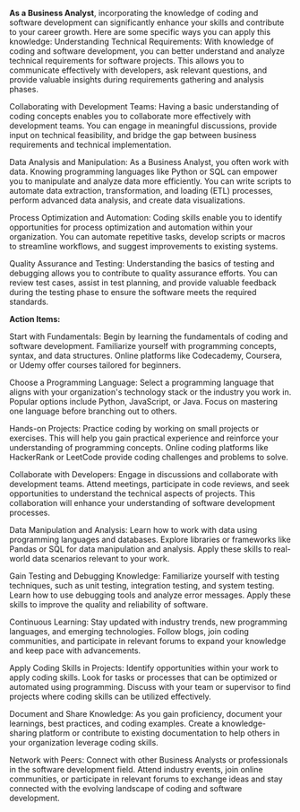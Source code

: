 **As a Business Analyst**, incorporating the knowledge of coding and software development can significantly enhance your skills and contribute to your career growth. Here are some specific ways you can apply this knowledge:
Understanding Technical Requirements: With knowledge of coding and software development, you can better understand and analyze technical requirements for software projects. This allows you to communicate effectively with developers, ask relevant questions, and provide valuable insights during requirements gathering and analysis phases.

Collaborating with Development Teams: Having a basic understanding of coding concepts enables you to collaborate more effectively with development teams. You can engage in meaningful discussions, provide input on technical feasibility, and bridge the gap between business requirements and technical implementation.

Data Analysis and Manipulation: As a Business Analyst, you often work with data. Knowing programming languages like Python or SQL can empower you to manipulate and analyze data more efficiently. You can write scripts to automate data extraction, transformation, and loading (ETL) processes, perform advanced data analysis, and create data visualizations.

Process Optimization and Automation: Coding skills enable you to identify opportunities for process optimization and automation within your organization. You can automate repetitive tasks, develop scripts or macros to streamline workflows, and suggest improvements to existing systems.

Quality Assurance and Testing: Understanding the basics of testing and debugging allows you to contribute to quality assurance efforts. You can review test cases, assist in test planning, and provide valuable feedback during the testing phase to ensure the software meets the required standards.

**Action Items:**

Start with Fundamentals: Begin by learning the fundamentals of coding and software development. Familiarize yourself with programming concepts, syntax, and data structures. Online platforms like Codecademy, Coursera, or Udemy offer courses tailored for beginners.

Choose a Programming Language: Select a programming language that aligns with your organization's technology stack or the industry you work in. Popular options include Python, JavaScript, or Java. Focus on mastering one language before branching out to others.

Hands-on Projects: Practice coding by working on small projects or exercises. This will help you gain practical experience and reinforce your understanding of programming concepts. Online coding platforms like HackerRank or LeetCode provide coding challenges and problems to solve.

Collaborate with Developers: Engage in discussions and collaborate with development teams. Attend meetings, participate in code reviews, and seek opportunities to understand the technical aspects of projects. This collaboration will enhance your understanding of software development processes.

Data Manipulation and Analysis: Learn how to work with data using programming languages and databases. Explore libraries or frameworks like Pandas or SQL for data manipulation and analysis. Apply these skills to real-world data scenarios relevant to your work.

Gain Testing and Debugging Knowledge: Familiarize yourself with testing techniques, such as unit testing, integration testing, and system testing. Learn how to use debugging tools and analyze error messages. Apply these skills to improve the quality and reliability of software.

Continuous Learning: Stay updated with industry trends, new programming languages, and emerging technologies. Follow blogs, join coding communities, and participate in relevant forums to expand your knowledge and keep pace with advancements.

Apply Coding Skills in Projects: Identify opportunities within your work to apply coding skills. Look for tasks or processes that can be optimized or automated using programming. Discuss with your team or supervisor to find projects where coding skills can be utilized effectively.

Document and Share Knowledge: As you gain proficiency, document your learnings, best practices, and coding examples. Create a knowledge-sharing platform or contribute to existing documentation to help others in your organization leverage coding skills.

Network with Peers: Connect with other Business Analysts or professionals in the software development field. Attend industry events, join online communities, or participate in relevant forums to exchange ideas and stay connected with the evolving landscape of coding and software development.
